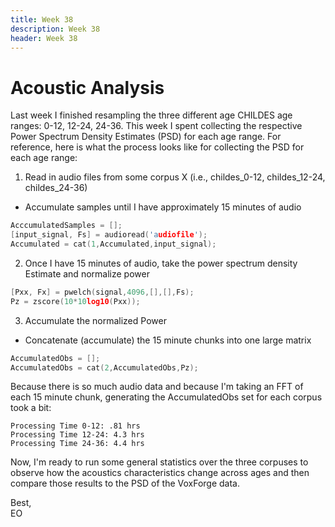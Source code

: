 ```yaml
---
title: Week 38
description: Week 38
header: Week 38
---
```


# Acoustic Analysis
Last week I finished resampling the three different age CHILDES age ranges: 0-12, 12-24, 24-36. This week I spent collecting the respective Power Spectrum Density Estimates (PSD) for each age range. For reference, here is what the process looks like for collecting the PSD for each age range:

1. Read in audio files from some corpus X (i.e., childes_0-12, childes_12-24, childes_24-36)
* Accumulate samples until I have approximately 15 minutes of audio

```c
AcccumulatedSamples = [];
[input_signal, Fs] = audioread('audiofile');
Accumulated = cat(1,Accumulated,input_signal);
```

2. Once I have 15 minutes of audio, take the power spectrum density Estimate and normalize power
```c
[Pxx, Fx] = pwelch(signal,4096,[],[],Fs);
Pz = zscore(10*10log10(Pxx));
```

3. Accumulate the normalized Power
* Concatenate (accumulate) the 15 minute chunks into one large matrix
```c
AccumulatedObs = [];
AccumulatedObs = cat(2,AccumulatedObs,Pz);
```

Because there is so much audio data and because I'm taking an FFT of each 15 minute chunk, generating the AccumulatedObs set for each corpus took a bit:

```
Processing Time 0-12: .81 hrs
Processing Time 12-24: 4.3 hrs
Processing Time 24-36: 4.4 hrs
```

Now, I'm ready to run some general statistics over the three corpuses to observe how the acoustics characteristics change across ages and then compare those results to the PSD of the VoxForge data. 

Best, <br />
EO
